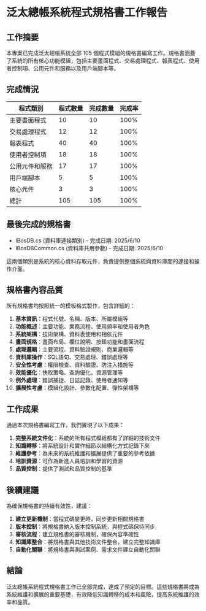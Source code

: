 # 泛太總帳系統程式規格書工作報告

## 工作摘要

本專案已完成泛太總帳系統全部 105 個程式模組的規格書編寫工作。規格書涵蓋了系統的所有核心功能模組，包括主要畫面程式、交易處理程式、報表程式、使用者控制項、公用元件和服務以及用戶端腳本等。

## 完成情況

| 程式類別 | 程式數量 | 完成數量 | 完成率 |
|---------|----------|----------|-------|
| 主要畫面程式 | 10 | 10 | 100% |
| 交易處理程式 | 12 | 12 | 100% |
| 報表程式 | 40 | 40 | 100% |
| 使用者控制項 | 18 | 18 | 100% |
| 公用元件和服務 | 17 | 17 | 100% |
| 用戶端腳本 | 5 | 5 | 100% |
| 核心元件 | 3 | 3 | 100% |
| 總計 | 105 | 105 | 100% |

## 最後完成的規格書

- IBosDB.cs (資料庫連接類別) - 完成日期: 2025/6/10
- IBosDBCommon.cs (資料庫共用參數) - 完成日期: 2025/6/10

這兩個類別是系統的核心資料存取元件，負責提供整個系統與資料庫間的連接和操作介面。

## 規格書內容品質

所有規格書均按照統一的模板格式製作，包含詳細的：

1. **基本資訊**：程式代號、名稱、版本、所屬模組等
2. **功能概述**：主要功能、業務流程、使用頻率和使用者角色
3. **系統架構**：技術架構、資料表使用和相依元件
4. **畫面規格**：畫面布局、欄位說明、按鈕功能和畫面流程
5. **處理邏輯**：主要流程、資料驗證規則、商業邏輯等
6. **資料庫操作**：SQL語句、交易處理、錯誤處理等
7. **安全性考慮**：權限檢查、資料驗證、防注入措施等
8. **效能優化**：快取策略、查詢優化、資源管理等
9. **例外處理**：錯誤捕捉、日誌記錄、使用者通知等
10. **擴展性考慮**：模組化設計、參數化配置、彈性架構等

## 工作成果

通過本次規格書編寫工作，我們實現了以下成果：

1. **完整系統文件化**：系統的所有程式模組都有了詳細的技術文件
2. **知識轉移**：將系統設計和實作細節以結構化方式記錄下來
3. **維護參考**：為未來的系統維護和擴展提供了重要的參考依據
4. **培訓資源**：可作為新進人員培訓和學習的資源
5. **品質控制**：提供了測試和品質控制的基準

## 後續建議

為確保規格書的持續有效性，建議：

1. **建立更新機制**：當程式碼變更時，同步更新相關規格書
2. **版本控制**：將規格書納入版本控制系統，與程式碼保持同步
3. **審核流程**：建立規格書的審核機制，確保內容準確性
4. **知識庫整合**：將規格書與其他技術文件整合，建立完整知識庫
5. **自動化關聯**：將規格書與測試案例、需求文件建立自動化關聯

## 結論

泛太總帳系統程式規格書工作已全部完成，達成了預定的目標。這些規格書將成為系統維護和擴展的重要基礎，有效降低知識轉移的成本和風險，提高系統維護的效率和品質。